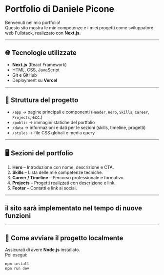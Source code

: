 # Portfolio di Daniele Picone

Benvenuti nel mio portfolio!  
Questo sito mostra le mie competenze e i miei progetti come sviluppatore web Fullstack, realizzato con **Next.js**.

---

## 🌐 Tecnologie utilizzate
- **Next.js** (React Framework)
- HTML, CSS, JavaScript
- Git e GitHub
- Deployment su **Vercel**

---

## 📂 Struttura del progetto
- `/app` → pagine principali e componenti (`Header`, `Hero`, `Skills`, `Career`, `Projects`, ecc.)
- `/public` → immagini statiche del portfolio
- `/data` → informazioni e dati per le sezioni (skills, timeline, progetti)
- `/styles` → file CSS globali e media query

---

## 🖥️ Sezioni del portfolio
1. **Hero** – Introduzione con nome, descrizione e CTA.
2. **Skills** – Lista delle mie competenze tecniche.
3. **Career / Timeline** – Percorso professionale e formativo.
4. **Projects** – Progetti realizzati con descrizione e link.
5. **Footer** – Contatti e link ai social.
---

## il sito sarà implementato nel tempo di nuove funzioni
---

## 🚀 Come avviare il progetto localmente

Assicurati di avere **Node.js** installato.  
Poi esegui:

```bash
npm install
npm run dev